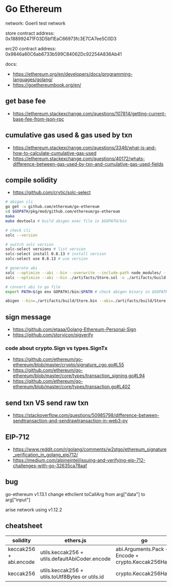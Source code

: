 # Go Ethereum

network: Goerli test network

store contract address: 0x188992471F03D5bf1EaC66973fc3E7CA7ee5C0D3

erc20 contract address: 0x9846a60C6ab6733b599C84062Dc92254A836Ab41

docs:

-   https://ethereum.org/en/developers/docs/programming-languages/golang/
-   https://goethereumbook.org/en/

## get base fee

-   https://ethereum.stackexchange.com/questions/107814/getting-current-base-fee-from-json-rpc

## cumulative gas used & gas used by txn

-   https://ethereum.stackexchange.com/questions/3346/what-is-and-how-to-calculate-cumulative-gas-used
-   https://ethereum.stackexchange.com/questions/40172/whats-difference-between-gas-used-by-txn-and-cumulative-gas-used-fields

## compile solidity

-   https://github.com/crytic/solc-select

```bash
# abigen cli
go get -u github.com/ethereum/go-ethereum
cd $GOPATH/pkg/mod/github.com/ethereum/go-ethereum
make
make devtools # build abigen exec file in $GOPATH/bin

# check cli
solc --version

# switch solc version
solc-select versions # list version
solc-select install 0.8.13 # install version
solc-select use 0.8.13 # use version

# generate abi
solc --optimize --abi --bin --overwrite --include-path node_modules/ --base-path . ./artifacts/Store.sol -o ./artifacts/build # for import file (openzeppelin)
solc --optimize --abi --bin ./artifacts/Store.sol -o ./artifacts/build

# convert abi to go file
export PATH=$(go env GOPATH)/bin:$PATH # check abigen binary in $GOPATH/bin

abigen --bin=./artifacts/build/Store.bin --abi=./artifacts/build/Store.abi --pkg=store --out=./contract/store.go
```

## sign message

-   https://github.com/etaaa/Golang-Ethereum-Personal-Sign
-   https://github.com/storyicon/sigverify

### code about crypto.Sign vs types.SignTx

-   https://github.com/ethereum/go-ethereum/blob/master/crypto/signature_cgo.go#L55
-   https://github.com/ethereum/go-ethereum/blob/master/core/types/transaction_signing.go#L94
-   https://github.com/ethereum/go-ethereum/blob/master/core/types/transaction.go#L402

## send txn VS send raw txn

-   https://stackoverflow.com/questions/50985798/difference-between-sendtransaction-and-sendrawtransaction-in-web3-py

## EIP-712

-   https://www.reddit.com/r/golang/comments/w2stgo/ethereum_signature_verification_in_golang_eip712/
-   https://medium.com/alpineintel/issuing-and-verifying-eip-712-challenges-with-go-32635ca78aaf

## bug

go-ethereum v1.13.1 change ethclient toCallArg from arg["data"] to arg["input"]

arise network using v1.12.2

## cheatsheet

| solidity               | ethers.js                                       | go                                                 |
| ---------------------- | ----------------------------------------------- | -------------------------------------------------- |
| keccak256 + abi.encode | utils.keccak256 + utils.defaultAbiCoder.encode  | abi.Arguments.Pack + Encode + crypto.Keccak256Hash |
| keccak256              | utils.keccak256 + utils.toUtf8Bytes or utils.id | crypto.Keccak256Hash                               |
